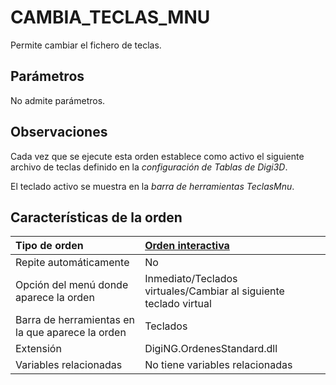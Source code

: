 # CAMBIA\_TECLAS\_MNU

Permite cambiar el fichero de teclas.

## Parámetros

No admite parámetros.

## Observaciones

Cada vez que se ejecute esta orden establece como activo el siguiente archivo de teclas definido en la _configuración de Tablas de Digi3D_.

El teclado activo se muestra en la _barra de herramientas TeclasMnu_.

## Características de la orden

| Tipo de orden | [Orden interactiva](cambia-teclas-mnu.md) |
| :--- | :--- |
| Repite automáticamente | No |
| Opción del menú donde aparece la orden | Inmediato/Teclados virtuales/Cambiar al siguiente teclado virtual |
| Barra de herramientas en la que aparece la orden | Teclados |
| Extensión | DigiNG.OrdenesStandard.dll |
| Variables relacionadas | No tiene variables relacionadas |

